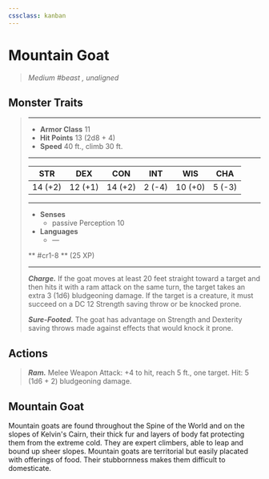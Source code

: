 ```yaml
---
cssclass: kanban
---
```


# Mountain Goat
>*Medium #beast , unaligned*
## Monster Traits
>___
>- **Armor Class** 11
>- **Hit Points** 13 (2d8 + 4)
>- **Speed** 40 ft., climb 30 ft.
>___
>|STR|DEX|CON|INT|WIS|CHA|
>|:---:|:---:|:---:|:---:|:---:|:---:|
>|14 (+2)|12 (+1)|14 (+2)|2 (-4)|10 (+0)|5 (-3)|
>___
>- **Senses**
>	 - passive Perception 10
>- **Languages**
>	 - —
>
> ** #cr1-8 ** (25 XP)
>___
>***Charge.*** If the goat moves at least 20 feet straight toward a target and then hits it with a ram attack on the same turn, the target takes an extra 3 (1d6) bludgeoning damage. If the target is a creature, it must succeed on a DC 12 Strength saving throw or be knocked prone.  
>
>***Sure-Footed.*** The goat has advantage on Strength and Dexterity saving throws made against effects that would knock it prone.  
>
## Actions
>***Ram.*** Melee Weapon Attack: +4 to hit, reach 5 ft., one target. Hit: 5 (1d6 + 2) bludgeoning damage.
## Mountain Goat
Mountain goats are found throughout the Spine of the World and on the slopes of Kelvin's Cairn, their thick fur and layers of body fat protecting them from the extreme cold. They are expert climbers, able to leap and bound up sheer slopes.
Mountain goats are territorial but easily placated with offerings of food. Their stubbornness makes them difficult to domesticate.
